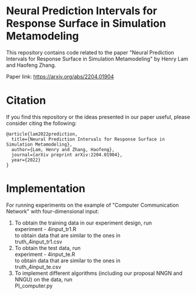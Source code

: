 # Neural Prediction Intervals for Response Surface in Simulation Metamodeling

This repository contains code related to the paper
"Neural Prediction Intervals for Response Surface in Simulation Metamodeling" 
by Henry Lam and Haofeng Zhang. 

Paper link: https://arxiv.org/abs/2204.01904

# Citation
If you find this repository or the ideas presented in our paper useful, please consider citing the following:
```
@article{lam2022prediction,
  title={Neural Prediction Intervals for Response Surface in Simulation Metamodeling},
  author={Lam, Henry and Zhang, Haofeng},
  journal={arXiv preprint arXiv:2204.01904},
  year={2022}
}
```

# Implementation

For running experiments on the example of "Computer Communication Network" with four-dimensional input: <br />
1. To obtain the training data in our experiment design, run <br />
experiment - 4input_tr1.R <br />
to obtain data that are similar to the ones in <br />
truth_4input_tr1.csv <br />
2. To obtain the test data, run <br />
experiment - 4input_te.R <br />
to obtain data that are similar to the ones in <br />
truth_4input_te.csv  <br />
3. To implement different algorithms (including our proposal NNGN and NNGU) on the data, run <br />
PI_computer.py <br />
